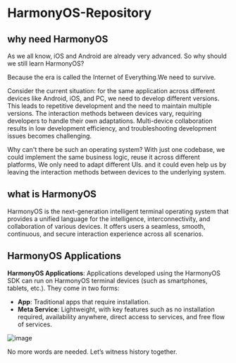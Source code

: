 # HarmonyOS-Repository

## why need HarmonyOS

As we all know, iOS and Android are already very advanced. So why should we still learn HarmonyOS?

Because the era is called the Internet of Everything.We need to survive.

Consider the current situation: for the same application across different devices like Android, iOS, and PC, we need to develop different versions. This leads to repetitive development and the need to maintain multiple versions. The interaction methods between devices vary, requiring developers to handle their own adaptations. Multi-device collaboration results in low development efficiency, and troubleshooting development issues becomes challenging.

Why can't there be such an operating system? With just one codebase, we could implement the same business logic, reuse it across different platforms, We only need to adapt different UIs. and it could even help us by leaving the interaction methods between devices to the underlying system.

## what is HarmonyOS

HarmonyOS is the next-generation intelligent terminal operating system that provides a unified language for the intelligence, interconnectivity, and collaboration of various devices. It offers users a seamless, smooth, continuous, and secure interaction experience across all scenarios.

## HarmonyOS Applications

**HarmonyOS Applications**: Applications developed using the HarmonyOS SDK can run on HarmonyOS terminal devices (such as smartphones, tablets, etc.). They come in two forms:

* **App**: Traditional apps that require installation.
* **Meta Service**: Lightweight, with key features such as no installation required, availability anywhere, direct access to services, and free flow of services.

![image](https://github.com/user-attachments/assets/5c0e2bc4-c27e-4c34-a09a-4a61391c5c2d)


No more words are needed. Let’s witness history together.




